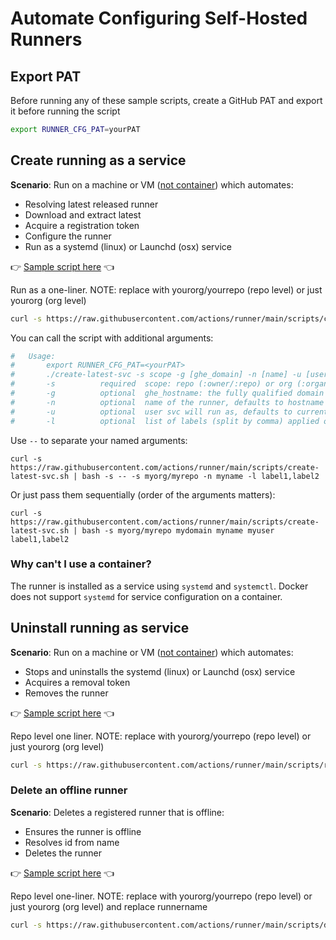 # Automate Configuring Self-Hosted Runners


## Export PAT

Before running any of these sample scripts, create a GitHub PAT and export it before running the script

```bash
export RUNNER_CFG_PAT=yourPAT
```

## Create running as a service

**Scenario**: Run on a machine or VM ([not container](#why-cant-i-use-a-container)) which automates:

 - Resolving latest released runner
 - Download and extract latest
 - Acquire a registration token
 - Configure the runner
 - Run as a systemd (linux) or Launchd (osx) service

:point_right: [Sample script here](../scripts/create-latest-svc.sh) :point_left:

Run as a one-liner. NOTE: replace with yourorg/yourrepo (repo level) or just yourorg (org level) 

```bash
curl -s https://raw.githubusercontent.com/actions/runner/main/scripts/create-latest-svc.sh | bash -s yourorg/yourrepo
```

You can call the script with additional arguments:
```bash
#   Usage:
#       export RUNNER_CFG_PAT=<yourPAT>
#       ./create-latest-svc -s scope -g [ghe_domain] -n [name] -u [user] -l [labels]
#       -s          required  scope: repo (:owner/:repo) or org (:organization)
#       -g          optional  ghe_hostname: the fully qualified domain name of your GitHub Enterprise Server deployment
#       -n          optional  name of the runner, defaults to hostname
#       -u          optional  user svc will run as, defaults to current
#       -l          optional  list of labels (split by comma) applied on the runner"
```

Use `--` to separate your named arguments:

```
curl -s https://raw.githubusercontent.com/actions/runner/main/scripts/create-latest-svc.sh | bash -s -- -s myorg/myrepo -n myname -l label1,label2
```

Or just pass them sequentially (order of the arguments matters):

```
curl -s https://raw.githubusercontent.com/actions/runner/main/scripts/create-latest-svc.sh | bash -s myorg/myrepo mydomain myname myuser label1,label2
```

### Why can't I use a container?

The runner is installed as a service using `systemd` and `systemctl`. Docker does not support `systemd` for service configuration on a container.

## Uninstall running as service 

**Scenario**: Run on a machine or VM ([not container](#why-cant-i-use-a-container)) which automates:

 - Stops and uninstalls the systemd (linux) or Launchd (osx) service
 - Acquires a removal token
 - Removes the runner

:point_right: [Sample script here](../scripts/remove-svc.sh) :point_left:

Repo level one liner.  NOTE: replace with yourorg/yourrepo (repo level) or just yourorg (org level) 
```bash
curl -s https://raw.githubusercontent.com/actions/runner/main/scripts/remove-svc.sh | bash -s yourorg/yourrepo
```

### Delete an offline runner

**Scenario**: Deletes a registered runner that is offline:

 - Ensures the runner is offline
 - Resolves id from name
 - Deletes the runner

:point_right: [Sample script here](../scripts/delete.sh) :point_left:

Repo level one-liner.  NOTE: replace with yourorg/yourrepo (repo level) or just yourorg (org level) and replace runnername
```bash
curl -s https://raw.githubusercontent.com/actions/runner/main/scripts/delete.sh | bash -s yourorg/yourrepo runnername
```
